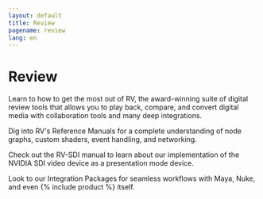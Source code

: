 ```yaml
---
layout: default
title: Review
pagename: review
lang: en
---
```


# Review

Learn to how to get the most out of RV, the award-winning suite of digital review tools that allows you to play back, compare, and convert digital media with collaboration tools and many deep integrations. 

Dig into RV's Reference Manuals for a complete understanding of node graphs, custom shaders, event handling, and networking.

Check out the RV-SDI manual to learn about our implementation of the NVIDIA SDI video device as a presentation mode device.

Look to our Integration Packages for seamless workflows with Maya, Nuke, and even {% include product %} itself.
